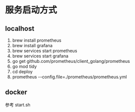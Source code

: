 # 服务启动方式

## localhost
1. brew install prometheus
2. brew install grafana
3. brew services start prometheus
4. brew services start grafana
5. go get github.com/prometheus/client_golang/prometheus
6. go mod tidy
7. cd deploy
8. prometheus --config.file=./prometheus/prometheus.yml

## docker
参考 start.sh